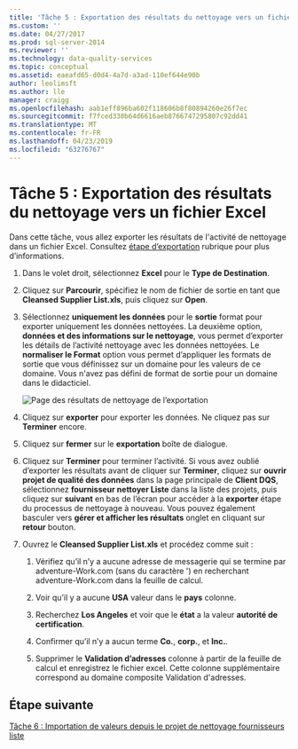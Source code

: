 ```yaml
---
title: 'Tâche 5 : Exportation des résultats du nettoyage vers un fichier Excel | Microsoft Docs'
ms.custom: ''
ms.date: 04/27/2017
ms.prod: sql-server-2014
ms.reviewer: ''
ms.technology: data-quality-services
ms.topic: conceptual
ms.assetid: eaeafd65-d0d4-4a7d-a3ad-110ef644e90b
author: leolimsft
ms.author: lle
manager: craigg
ms.openlocfilehash: aab1eff896ba602f118606b8f80894260e26f7ec
ms.sourcegitcommit: f7fced330b64d6616aeb8766747295807c92dd41
ms.translationtype: MT
ms.contentlocale: fr-FR
ms.lasthandoff: 04/23/2019
ms.locfileid: "63276767"
---
```

# <a name="task-5-exporting-cleansing-results-to-an-excel-file"></a>Tâche 5 : Exportation des résultats du nettoyage vers un fichier Excel
  Dans cette tâche, vous allez exporter les résultats de l'activité de nettoyage dans un fichier Excel. Consultez [étape d’exportation](https://msdn.microsoft.com/library/hh213061.aspx#Export) rubrique pour plus d’informations.  
  
1.  Dans le volet droit, sélectionnez **Excel** pour le **Type de Destination**.  
  
2.  Cliquez sur **Parcourir**, spécifiez le nom de fichier de sortie en tant que **Cleansed Supplier List.xls**, puis cliquez sur **Open**.  
  
3.  Sélectionnez **uniquement les données** pour le **sortie** format pour exporter uniquement les données nettoyées. La deuxième option, **données et des informations sur le nettoyage**, vous permet d’exporter les détails de l’activité nettoyage avec les données nettoyées. Le **normaliser le Format** option vous permet d’appliquer les formats de sortie que vous définissez sur un domaine pour les valeurs de ce domaine. Vous n'avez pas défini de format de sortie pour un domaine dans le didacticiel.  
  
     ![Page des résultats de nettoyage de l’exportation](../../2014/tutorials/media/et-exportingcleansingresultstoanexcelfile.jpg "Page des résultats de nettoyage de l’exportation")  
  
4.  Cliquez sur **exporter** pour exporter les données. Ne cliquez pas sur **Terminer** encore.  
  
5.  Cliquez sur **fermer** sur le **exportation** boîte de dialogue.  
  
6.  Cliquez sur **Terminer** pour terminer l’activité. Si vous avez oublié d’exporter les résultats avant de cliquer sur **Terminer**, cliquez sur **ouvrir projet de qualité des données** dans la page principale de **Client DQS**, sélectionnez **fournisseur nettoyer Liste** dans la liste des projets, puis cliquez sur **suivant** en bas de l’écran pour accéder à la **exporter** étape du processus de nettoyage à nouveau. Vous pouvez également basculer vers **gérer et afficher les résultats** onglet en cliquant sur **retour** bouton.  
  
7.  Ouvrez le **Cleansed Supplier List.xls** et procédez comme suit :  
  
    1.  Vérifiez qu’il n’y a aucune adresse de messagerie qui se termine par adventure-Work.com (sans du caractère ') en recherchant adventure-Work.com dans la feuille de calcul.  
  
    2.  Voir qu’il y a aucune **USA** valeur dans le **pays** colonne.  
  
    3.  Recherchez **Los Angeles** et voir que le **état** a la valeur **autorité de certification**.  
  
    4.  Confirmer qu’il n’y a aucun terme **Co.**, **corp.**, et **Inc.**.  
  
    5.  Supprimer le **Validation d’adresses** colonne à partir de la feuille de calcul et enregistrez le fichier excel. Cette colonne supplémentaire correspond au domaine composite Validation d'adresses.  
  
## <a name="next-step"></a>Étape suivante  
 [Tâche 6 : Importation de valeurs depuis le projet de nettoyage fournisseurs liste](../../2014/tutorials/task-6-importing-values-from-the-cleanse-supplier-list-project.md)  
  
  
